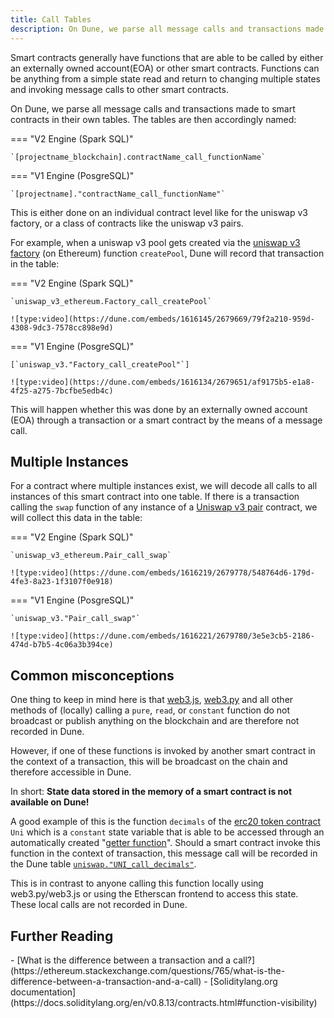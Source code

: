 ```yaml
---
title: Call Tables
description: On Dune, we parse all message calls and transactions made to smart contracts in their own tables.
---
```


Smart contracts generally have functions that are able to be called by either an externally owned account(EOA) or other smart contracts. Functions can be anything from a simple state read and return to changing multiple states and invoking message calls to other smart contracts.

On Dune, we parse all message calls and transactions made to smart contracts in their own tables. The tables are then accordingly named:

=== "V2 Engine (Spark SQL)"

    `[projectname_blockchain].contractName_call_functionName`

=== "V1 Engine (PosgreSQL)"

    `[projectname]."contractName_call_functionName"`

This is either done on an individual contract level like for the uniswap v3 factory, or a class of contracts like the uniswap v3 pairs.

For example, when a uniswap v3 pool gets created via the [uniswap v3 factory](https://etherscan.io/address/0x1f98431c8ad98523631ae4a59f267346ea31f984#code) (on Ethereum) function `createPool`, Dune will record that transaction in the table:

=== "V2 Engine (Spark SQL)"

    `uniswap_v3_ethereum.Factory_call_createPool`

    ![type:video](https://dune.com/embeds/1616145/2679669/79f2a210-959d-4308-9dc3-7578cc898e9d)

=== "V1 Engine (PosgreSQL)"

    [`uniswap_v3."Factory_call_createPool"`]
    
    ![type:video](https://dune.com/embeds/1616134/2679651/af9175b5-e1a8-4f25-a275-7bcfbe5edb4c)

This will happen whether this was done by an externally owned account (EOA) through a transaction or a smart contract by the means of a message call.

## Multiple Instances

For a contract where multiple instances exist, we will decode all calls to all instances of this smart contract into one table. If there is a transaction calling the `swap` function of any instance of a [Uniswap v3 pair](https://etherscan.io/address/0x8f8ef111b67c04eb1641f5ff19ee54cda062f163#writeContract) contract, we will collect this data in the table:

=== "V2 Engine (Spark SQL)"
    
    `uniswap_v3_ethereum.Pair_call_swap`

    ![type:video](https://dune.com/embeds/1616219/2679778/548764d6-179d-4fe3-8a23-1f3107f0e918)

=== "V1 Engine (PosgreSQL)"

    `uniswap_v3."Pair_call_swap"`

    ![type:video](https://dune.com/embeds/1616221/2679780/3e5e3cb5-2186-474d-b7b5-4c06a3b394ce)

## Common misconceptions

One thing to keep in mind here is that [web3.js](https://web3js.readthedocs.io), [web3.py](https://web3py.readthedocs.io/en/stable) and all other methods of (locally) calling a `pure`, `read`, or `constant` function do not broadcast or publish anything on the blockchain and are therefore not recorded in Dune.

However, if one of these functions is invoked by another smart contract in the context of a transaction, this will be broadcast on the chain and therefore accessible in Dune.

In short: **State data stored in the memory of a smart contract is not available on Dune!**

A good example of this is the function `decimals` of the [erc20 token contract](https://etherscan.io/token/0x1f9840a85d5af5bf1d1762f925bdaddc4201f984#readContract) `Uni` which is a `constant` state variable that is able to be accessed through an automatically created "[getter function](https://docs.soliditylang.org/en/v0.7.4/contracts.html#getter-functions)". Should a smart contract invoke this function in the context of transaction, this message call will be recorded in the Dune table [`uniswap."UNI_call_decimals"`](https://dune.com/queries/741354).

This is in contrast to anyone calling this function locally using web3.py/web3.js or using the Etherscan frontend to access this state. These local calls are not recorded in Dune.

## Further Reading

<div class="cards grid" markdown>
- [What is the difference between a transaction and a call?](https://ethereum.stackexchange.com/questions/765/what-is-the-difference-between-a-transaction-and-a-call)
- [Soliditylang.org documentation](https://docs.soliditylang.org/en/v0.8.13/contracts.html#function-visibility)
</div>